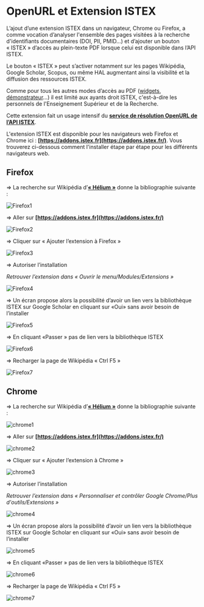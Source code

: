 
# OpenURL et Extension ISTEX

L’ajout d’une extension ISTEX dans un navigateur, Chrome ou Firefox, a comme vocation d’analyser l'ensemble des pages visitées à la recherche d'identifiants documentaires (DOI, PII, PMID...) et d’ajouter un bouton « ISTEX » d’accès au plein-texte PDF lorsque celui est disponible dans l’API ISTEX.

Le bouton « ISTEX » peut s’activer notamment sur les pages Wikipédia, Google Scholar, Scopus, ou même HAL augmentant ainsi la visibilité et la diffusion des ressources ISTEX.

Comme pour tous les autres modes d’accès au PDF ([widgets](https://widgets.istex.fr), [démonstrateur](http://demo.istex.fr)…) il est limité aux ayants droit ISTEX, c'est-à-dire les personnels de l'Enseignement Supérieur et de la Recherche.

Cette extension fait un usage intensif du **[service de résolution OpenURL de l’API ISTEX](https://api.istex.fr/documentation/openurl/)**.

L'extension ISTEX est disponible pour les navigateurs web Firefox et Chrome ici : **[https://addons.istex.fr](https://addons.istex.fr/)**. 
Vous trouverez ci-dessous comment l'installer étape par étape pour les différents navigateurs web.

## Firefox ##



=> La recherche sur Wikipédia d’**[« Hélium »]( https://fr.wikipedia.org/wiki/Hélium)** donne la bibliographie suivante :

![Firefox1](../img/Firefox1.PNG)

=> Aller sur **[https://addons.istex.fr](https://addons.istex.fr/)**

![Firefox2](../img/Firefox2.PNG)

=> Cliquer sur « Ajouter l’extension à Firefox »

![Firefox3](../img/Firefox3.PNG)

=> Autoriser l’installation

_Retrouver l’extension dans « Ouvrir le menu/Modules/Extensions »_

![Firefox4](../img/Firefox4.PNG)

=> Un écran propose alors la possibilité d’avoir un lien vers la bibliothèque ISTEX sur Google Scholar en cliquant sur «Oui» sans avoir besoin de l’installer

 ![Firefox5](../img/Firefox5.PNG)

=> En cliquant «Passer » pas de lien vers la bibliothèque ISTEX

 ![Firefox6](../img/Firefox6.PNG)

=> Recharger la page de Wikipédia « Ctrl F5 »

![Firefox7](../img/Firefox7.PNG)



## Chrome ##



=> La recherche sur Wikipédia d’**[« Hélium »]( https://fr.wikipedia.org/wiki/Hélium)** donne la bibliographie suivante :

![chrome1](../img/chrome1.PNG)

=> Aller sur **[https://addons.istex.fr](https://addons.istex.fr/)**

![chrome2](../img/chrome2.PNG)


=> Cliquer sur « Ajouter l’extension à Chrome »

![chrome3](../img/chrome3.PNG)

=> Autoriser l’installation

_Retrouver l’extension dans « Personnaliser et contrôler Google Chrome/Plus d'outils/Extensions »_

![chrome4](../img/chrome4.PNG)

=> Un écran propose alors la possibilité d’avoir un lien vers la bibliothèque ISTEX sur Google Scholar en cliquant sur «Oui» sans avoir besoin de l’installer

![chrome5](../img/chrome5.PNG)

=> En cliquant «Passer » pas de lien vers la bibliothèque ISTEX

![chrome6](../img/chrome6.PNG)

=> Recharger la page de Wikipédia « Ctrl F5 »

![chrome7](../img/chrome7.PNG)



